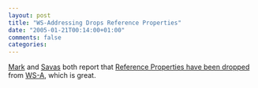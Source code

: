 ```yaml
---
layout: post
title: "WS-Addressing Drops Reference Properties"
date: "2005-01-21T00:14:00+01:00"
comments: false
categories: 
---
```


<p><a href="http://www.markbaker.ca/2002/09/Blog/2005/01/19#2005-01-buh-bye-props">Mark</a> and <a href="http://savas.parastatidis.name/2005/01/20/a8ca6c40-3cc1-4c0f-8b15-a677d4d5dcba.aspx">Savas</a> both report that <a href="http://www.w3.org/2002/ws/addr/wd-issues/#i001">Reference Properties have been dropped</a> from <a href="http://www.w3.org/TR/2004/WD-ws-addr-core-20041208/">WS-A</a>, which is great.</p>


